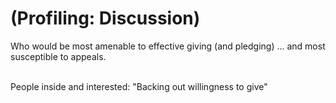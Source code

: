 # (Profiling: Discussion)

Who would be most amenable to effective giving (and pledging) ... and most susceptible to appeals.

\
People inside and interested: "Backing out willingness to give"
